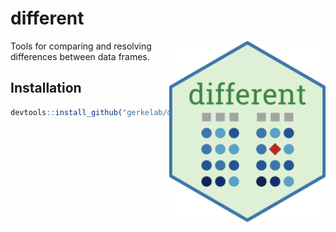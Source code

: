 
<!-- README.md is generated from README.Rmd. Please edit that file -->

# different

<img align="right" src="man/figures/different-hexlogo.png" width="250px">
Tools for comparing and resolving differences between data frames.

## Installation

``` r
devtools::install_github("gerkelab/different")
```
